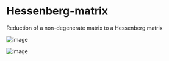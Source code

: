 # Hessenberg-matrix
Reduction of a non-degenerate matrix to a Hessenberg matrix

![image](https://github.com/NikishinAndrey/Hessenberg-matrix/assets/113716137/0357bd45-8033-41e0-8e61-d9933dfeaab5)

![image](https://github.com/NikishinAndrey/Hessenberg-matrix/assets/113716137/e1595f75-039d-4437-a9b9-16a651e09371)
